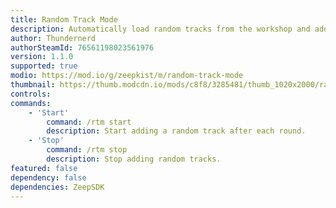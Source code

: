 ```yaml
---
title: Random Track Mode
description: Automatically load random tracks from the workshop and add them to the playlist.
author: Thundernerd
authorSteamId: 76561198023561976
version: 1.1.0
supported: true
modio: https://mod.io/g/zeepkist/m/random-track-mode
thumbnail: https://thumb.modcdn.io/mods/c8f8/3285481/thumb_1020x2000/randomtrackmode.png
controls:
commands:
	- 'Start'
		command: /rtm start
		description: Start adding a random track after each round.
	- 'Stop'
		command: /rtm stop
		description: Stop adding random tracks.
featured: false
dependency: false
dependencies: ZeepSDK
---
```


